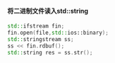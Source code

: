 #### 将二进制文件读入std::string

```c++
std::ifstream fin;
fin.open(file,std::ios::binary);
std::stringstream ss;
ss << fin.rdbuf();
std::string res = ss.str();
```

